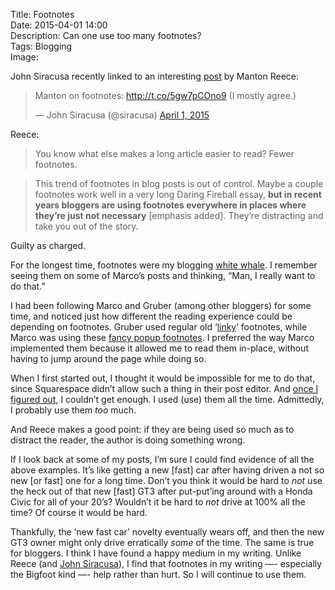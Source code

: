 Title: Footnotes  
Date: 2015-04-01 14:00  
Description: Can one use too many footnotes?  
Tags: Blogging  
Image:   

John Siracusa recently linked to an interesting [post][manton] by Manton Reece:

<blockquote lang="en"><p>Manton on footnotes: <a href="http://t.co/5gw7pCOno9" title="Link to Manton Reece's blog post about overusing footnotes">http://t.co/5gw7pCOno9</a> (I mostly agree.)</p>&mdash; John Siracusa (@siracusa) <a href="https://twitter.com/siracusa/status/583316200383492096" title="Siracusa's tweet">April 1, 2015</a></blockquote>

Reece:

> You know what else makes a long article easier to read? Fewer footnotes.

> This trend of footnotes in blog posts is out of control. Maybe a couple footnotes work well in a very long Daring Fireball essay, **but in recent years bloggers are using footnotes everywhere in places where they’re just not necessary** [emphasis added]. They’re distracting and take you out of the story.

Guilty as charged.

For the longest time, footnotes were my blogging [white whale][urbanup]. I remember seeing them on some of Marco’s posts and thinking, “Man, I really want to do that.”

I had been following Marco and Gruber (among other bloggers) for some time, and noticed just how different the reading experience could be depending on footnotes. Gruber used regular old ‘[linky][daringfireball]’ footnotes, while Marco was using these [fancy popup footnotes][marco]. I preferred the way Marco implemented them because it allowed me to read them in-place, without having to jump around the page while doing so.  

When I first started out, I thought it would be impossible for me to do that, since Squarespace didn’t allow such a thing in their post editor. And [once I figured out][theoveranalyzed 2], I couldn’t get enough. I used (use) them all the time. Admittedly, I probably use them *too* much. 

And Reece makes a good point: if they are being used so much as to distract the reader, the author is doing something wrong.

If I look back at some of my posts, I’m sure I could find evidence of all the above examples. It’s like getting a new [fast] car after having driven a not so new [or fast] one for a long time. Don’t you think it would be hard to *not* use the heck out of that new [fast] GT3 after put-put’ing around with a Honda Civic for all of your 20’s? Wouldn’t it be hard to *not* drive at 100% all the time? Of course it would be hard. 

Thankfully, the ‘new fast car’ novelty eventually wears off, and then the new GT3 owner might only drive erratically *some* of the time. The same is true for bloggers. I think I have found a happy medium in my writing. Unlike Reece (and [John Siracusa][5by5]), I find that footnotes in my writing —- especially the Bigfoot kind —- help rather than hurt. So I will continue to use them.

[5by5]: http://5by5.tv/hypercritical/23 "Hypercritical 23: No Sentence Left Behind"
[daringfireball]: http://daringfireball.net/2015/03/apple_watch_prelude#fn1-2015-03-07 "John Gruber's initial thoughts on Apple Watch"
[manton]: http://www.manton.org/2015/03/footnotes.html "Manton Reece's piece on footnotes"
[marco]: http://www.marco.org/2014/12/05/how-overcast-asks-for-reviews#fnref:pxx04GsSg1 "Marco Arment: How Overcast asks for reviews"
[theoveranalyzed 2]: /2015/1/31/bigfoot-footnotes-in-squarespace "My post on incorporating footnotes into posts within Squarespace"
[urbanup]: http://white-whale.urbanup.com/5468452 "Urban Dictionary: 'white whale'"